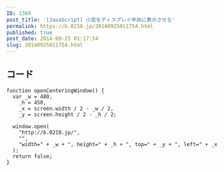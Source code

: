```yaml
---
ID: 1369
post_title: '[JavaScript] 小窓をディスプレイ中央に表示させる'
permalink: https://b.0218.jp/20140925011754.html
published: true
post_date: 2014-09-25 01:17:54
slug: 20140925011754.html
---
```

<h2>コード</h2>

<pre><code class="language-js">function openCenteringWindow() {
  var _w = 480,
    _h = 450,
    _x = screen.width / 2 - _w / 2,
    _y = screen.height / 2 - _h / 2;

  window.open(
    "http://b.0218.jp/",
    "",
    "width=" + _w + ", height=" + _h + ", top=" + _y + ", left=" + _x
  );
  return false;
}
</code></pre>